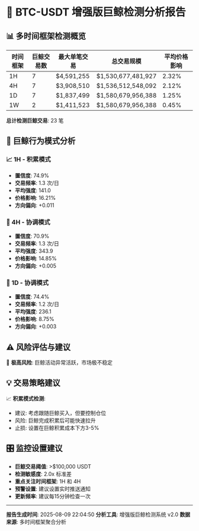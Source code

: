 # 🐋 BTC-USDT 增强版巨鲸检测分析报告

## 📊 多时间框架检测概览

| 时间框架 | 巨鲸交易数 | 最大单笔交易 | 总交易规模 | 平均价格影响 |
|---------|-----------|------------|-----------|-------------|
| 1H | 7 | $4,591,255 | $1,530,677,481,927 | 2.32% |
| 4H | 7 | $3,908,510 | $1,536,512,548,092 | 2.12% |
| 1D | 7 | $1,837,499 | $1,580,679,956,388 | 1.25% |
| 1W | 2 | $1,411,523 | $1,580,679,956,388 | 0.45% |

**总计检测巨鲸交易**: 23 笔

## 🎯 巨鲸行为模式分析

### 📈 1H - 积累模式
- **置信度**: 74.9%
- **交易频率**: 1.3 次/日
- **平均强度**: 141.0
- **价格影响**: 16.21%
- **方向偏向**: +0.011

### 🤝 4H - 协调模式
- **置信度**: 70.9%
- **交易频率**: 1.3 次/日
- **平均强度**: 343.9
- **价格影响**: 14.85%
- **方向偏向**: +0.005

### 🤝 1D - 协调模式
- **置信度**: 74.4%
- **交易频率**: 1.2 次/日
- **平均强度**: 236.1
- **价格影响**: 8.75%
- **方向偏向**: +0.003

## ⚠️ 风险评估与建议

🔴 **极高风险**: 巨鲸活动异常活跃，市场极不稳定

## 💡 交易策略建议

📈 **积累模式检测**:
- 建议: 考虑跟随巨鲸买入，但要控制仓位
- 风险: 巨鲸完成积累后可能快速拉升
- 止损: 设置在巨鲸积累成本下方3-5%

## 🎛️ 监控设置建议

- **巨鲸交易阈值**: >$100,000 USDT
- **检测敏感度**: 2.0x 标准差
- **重点关注时间框架**: 1H 和 4H
- **预警设置**: 建议设置实时推送通知
- **更新频率**: 建议每15分钟检查一次

---

**报告生成时间**: 2025-08-09 22:04:50
**分析工具**: 增强版巨鲸检测系统 v2.0
**数据来源**: 多时间框架聚合分析
